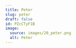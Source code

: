 ```yaml
---
title: Peter
slug: peter
draft: false
id: PZcCTyF1B
image:
  source: images/20_peter.png
  alt: Peter
---
```


